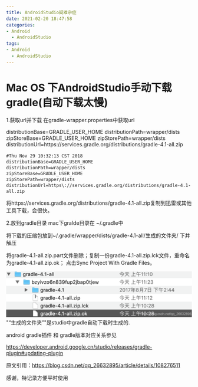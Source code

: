```yaml
---
title: AndroidStudio疑难杂症
date: 2021-02-20 18:47:58
categories:
- Android 
  - AndroidStudio
tags:
- Android 
  - AndroidStudio
---
```


# Mac OS 下AndroidStudio手动下载gradle(自动下载太慢)
<!--more-->
1.获取url并下载
在gradle-wrapper.properties中获取url

distributionBase=GRADLE_USER_HOME
distributionPath=wrapper/dists
zipStoreBase=GRADLE_USER_HOME
zipStorePath=wrapper/dists
distributionUrl=https\://services.gradle.org/distributions/gradle-4.1-all.zip

```
#Thu Nov 29 10:32:13 CST 2018
distributionBase=GRADLE_USER_HOME
distributionPath=wrapper/dists
zipStoreBase=GRADLE_USER_HOME
zipStorePath=wrapper/dists
distributionUrl=https\://services.gradle.org/distributions/gradle-4.1-all.zip

```
将https://services.gradle.org/distributions/gradle-4.1-all.zip复制到迅雷或其他工具下载，会很快。

2.放到gradle目录
mac下gralde目录在 ~/.gradle中

将下载的压缩包放到~/.gradle/wrapper/dists/gradle-4.1-all/生成的文件夹/ 下并解压

将gradle-4.1-all.zip.part文件删除；复制一份gradle-4.1-all.zip.lck文件，重命名为gradle-4.1-all.zip.ok；
点击Sync Project With Gradle Files。

![image-20210220185056937](AndroidStudio疑难杂症/image-20210220185056937.png)"“生成的文件夹”"是studio中gradle自动下载时生成的.

android gradle插件 和 gradle版本对应关系参见

https://developer.android.google.cn/studio/releases/gradle-plugin#updating-plugin

原文引用：https://blog.csdn.net/qq_26632895/article/details/108276511

感谢，特记录方便平时使用

